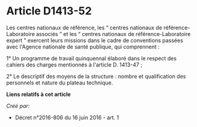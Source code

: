 # Article D1413-52

Les centres nationaux de référence, les “ centres nationaux de référence-Laboratoire associés ” et les “ centres nationaux de
référence-Laboratoire expert ” exercent leurs missions dans le cadre de conventions passées avec l'Agence nationale de santé
publique, qui comprennent : 

1° Un programme de travail quinquennal élaboré dans le respect des cahiers des charges mentionnés à l'article D. 1413-47 ; 

2° Le descriptif des moyens de la structure : nombre et qualification des personnels et nature du plateau technique.

**Liens relatifs à cet article**

_Créé par_:

  - Décret n°2016-806 du 16 juin 2016 - art. 1
